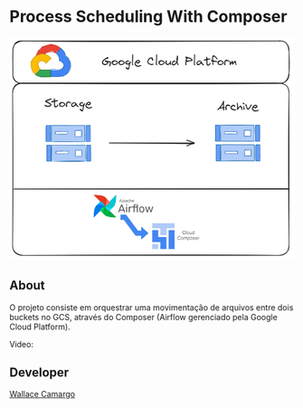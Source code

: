 # Process Scheduling With Composer
![Imagemi](./assets/architecture.png)

## About
O projeto consiste em orquestrar uma movimentação de arquivos entre dois buckets no GCS, através do Composer (Airflow gerenciado pela Google Cloud Platform).

Video: 

## Developer
[Wallace Camargo](https://www.linkedin.com/in/wallace-camargo-35b615171/) 